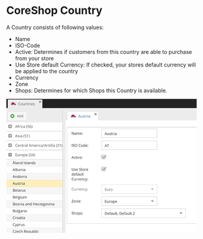 # CoreShop Country

A Country consists of following values:

 - Name
 - ISO-Code
 - Active: Determines if customers from this country are able to purchase from your store
 - Use Store default Currency: If checked, your stores default currency will be applied to the country
 - Currency
 - Zone
 - Shops: Determines for which Shops this Country is available.

![Countries](img/countries.png)